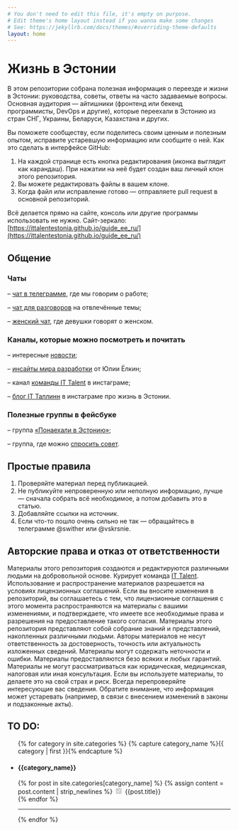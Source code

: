 ```yaml
---
# You don't need to edit this file, it's empty on purpose.
# Edit theme's home layout instead if you wanna make some changes
# See: https://jekyllrb.com/docs/themes/#overriding-theme-defaults
layout: home
---
```

Жизнь в Эстонии
======
В этом репозитории собрана полезная информация о переезде и жизни в Эстонии: руководства, советы, ответы на часто задаваемые вопросы. Основная аудитория — айтишники (фронтенд или бекенд программисты, DevOps и другие), которые переехали в Эстонию из стран СНГ, Украины, Беларуси, Казахстана и других.

Вы поможете сообществу, если поделитесь своим ценным и полезным опытом, исправите устаревшую информацию или сообщите о ней. 
Как это сделать в интерфейсе GitHub: 
1. На каждой странице есть кнопка редактирования (иконка выглядит как карандаш). При нажатии на неё будет создан ваш личный клон этого репозитория.
2. Вы можете редактировать файлы в вашем клоне.
3. Когда файл или исправление готово — отправляете pull request в основной репозиторий.

Всё делается прямо на сайте, консоль или другие программы использовать не нужно. Сайт-зеркало: [https://ittalentestonia.github.io/guide_ee_ru/](https://ittalentestonia.github.io/guide_ee_ru/)

## Общение

### Чаты

– [чат в телеграмме](https://t.me/workinestonia_ru), где мы говорим о работе;

– [чат для разговоров](https://t.me/FloodInEstonia) на отвлечённые темы;

– [женский чат](https://t.me/TheItWivesClub), где девушки говорят о женском.

### Каналы, которые можно посмотреть и почитать

– интересные [новости](https://t.me/workinestonia_ru);

– [инсайты мира разработки](https://t.me/FullstackRecruiterEErus) от Юлии Ёлкин;

– канал [команды IT Talent](https://www.instagram.com/ittalentestonia/) в инстаграме;

– [блог IT Таллинн](https://www.instagram.com/it_tallinn/) в инстаграме про жизнь в Эстонии.

### Полезные группы в фейсбуке
– группа [«Понаехали в Эстонию»](https://www.facebook.com/groups/ponaehali.ee/);

– группа, где можно [спросить совет](https://www.facebook.com/groups/advice.search/).

## Простые правила
1. Проверяйте материал перед публикацией.
2. Не публикуйте непроверенную или неполную информацию, лучше — сначала собрать всё необходимое, а потом добавить это в статью.
3. Добавляйте ссылки на источник.
4. Если что-то пошло очень сильно не так — обращайтесь в телеграмме @swither или @vskrsnie.

## Авторские права и отказ от ответственности
Материалы этого репозитория создаются и редактируются различными людьми на добровольной основе. Курирует команда [IT Talent](https://ittalent.ee).
Использование и распространение материалов разрешается на условиях лицензионных соглашений. Если вы вносите изменения в репозиторий, вы соглашаетесь с тем, что лицензионные соглашения с этого момента распространяются на материалы с вашими изменениями, и подтверждаете, что имеете все необходимые права и разрешения на предоставление такого согласия.
Материалы этого репозитория представляют собой собрание знаний и представлений, накопленных различными людьми. Авторы материалов не несут ответственность за достоверность, точность или актуальность изложенных сведений. Материалы могут содержать неточности и ошибки. Материалы предоставляются безо всяких и любых гарантий. Материалы не могут рассматриваться как юридическая, медицинская, налоговая или иная консультация.
Если вы используете материалы, то делаете это на свой страх и риск. Всегда перепроверяйте интересующие вас сведения. Обратите внимание, что информация может устаревать (например, в связи с внесением изменений в законы и подзаконные акты).

## TO DO:

<div id="checkboxes">
  <ul class="list-group">
    {% for category in site.categories %}
      {% capture category_name %}{{ category | first }}{% endcapture %}
      <li>
        <h4>{{category_name}}</h4>
        {% for post in site.categories[category_name] %}
          {% assign content = post.content | strip_newlines %}
          <input class="form-check-input" type="checkbox" value="" id="defaultCheck" disabled
            {% if content != ""  %}
              checked="checked"
            {% endif %} >
          <label class="form-check-label" for="defaultCheck">
            {{post.title}}
          </label><br>
        {% endfor %}
      </li>
      <hr>
    {% endfor %}
  </ul>
</div>
